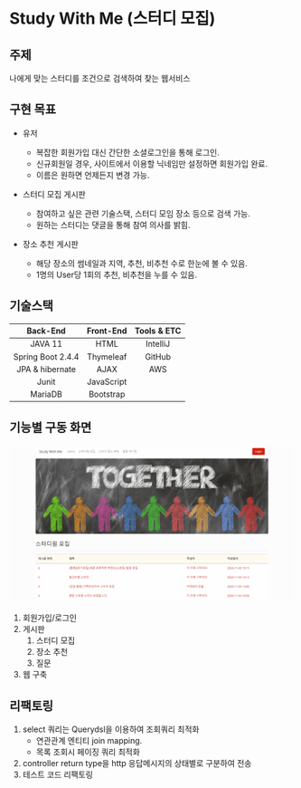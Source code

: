 # Study With Me (스터디 모집)
 
## 주제
나에게 맞는 스터디를 조건으로 검색하여 찾는 웹서비스

## 구현 목표
- 유저
    - 복잡한 회원가입 대신 간단한 소셜로그인을 통해 로그인.
    - 신규회원일 경우, 사이트에서 이용할 닉네임만 설정하면 회원가입 완료.
    - 이름은 원하면 언제든지 변경 가능.

- 스터디 모집 게시판
    - 참여하고 싶은 관련 기술스택, 스터디 모임 장소 등으로 검색 가능.
    - 원하는 스터디는 댓글을 통해 참여 의사를 밝힘.

- 장소 추천 게시판
    - 해당 장소의 썸네일과 지역, 추천, 비추천 수로 한눈에 볼 수 있음.
    - 1명의 User당 1회의 추천, 비추천을 누를 수 있음.
  
  
## 기술스택
|Back-End|Front-End|Tools & ETC|
|:---:|:---:|:---:|
|JAVA 11|HTML|IntelliJ|
|Spring Boot 2.4.4|Thymeleaf|GitHub|
|JPA & hibernate|AJAX|AWS|
|Junit|JavaScript||
|MariaDB|Bootstrap||
  


## 기능별 구동 화면

<img class="project-thumbnail" src="docs/function/video/study_with_me.gif"/>

1. 회원가입/로그인
2. 게시판
    1. 스터디 모집
    2. 장소 추천
    3. 질문
3. 웹 구축


## 리팩토링
1. select 쿼리는 Querydsl을 이용하여 조회쿼리 최적화
    - 연관관계 엔티티 join mapping.
    - 목록 조회시 페이징 쿼리 최적화
2. controller return type을 http 응답메시지의 상태별로 구분하여 전송
3. 테스트 코드 리팩토링

